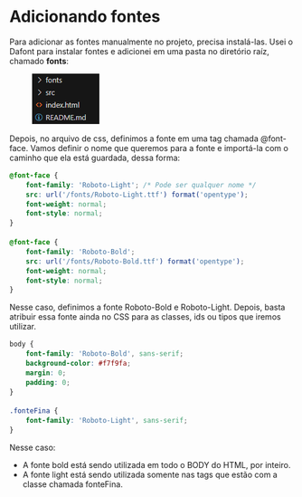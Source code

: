 # Adicionando fontes

Para adicionar as fontes manualmente no projeto, precisa instalá-las. Usei o Dafont para instalar fontes e adicionei em uma pasta no diretório raíz, chamado **fonts**:

<figure><img src="../../../.gitbook/assets/image (17).png" alt=""><figcaption></figcaption></figure>

Depois, no arquivo de css, definimos a fonte em uma tag chamada @font-face. Vamos definir o nome que queremos para a fonte e importá-la com o caminho que ela está guardada, dessa forma:

```css
@font-face {
    font-family: 'Roboto-Light'; /* Pode ser qualquer nome */
    src: url('/fonts/Roboto-Light.ttf') format('opentype');
    font-weight: normal;
    font-style: normal;
}

@font-face {
    font-family: 'Roboto-Bold';
    src: url('/fonts/Roboto-Bold.ttf') format('opentype');
    font-weight: normal;
    font-style: normal;
}
```

Nesse caso, definimos a fonte Roboto-Bold e Roboto-Light. Depois, basta atribuir essa fonte ainda no CSS para as classes, ids ou tipos que iremos utilizar.

```css
body {
    font-family: 'Roboto-Bold', sans-serif;
    background-color: #f7f9fa;
    margin: 0;
    padding: 0;
}

.fonteFina {
    font-family: 'Roboto-Light', sans-serif;
}
```

Nesse caso:

* A fonte bold está sendo utilizada em todo o BODY do HTML, por inteiro.
* A fonte light está sendo utilizada somente nas tags que estão com a classe chamada fonteFina.
